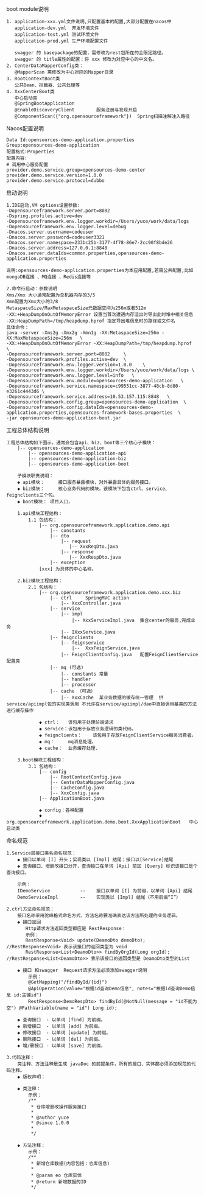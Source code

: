 boot module说明
    
    1. application-xxx.yml文件说明,只配置基本的配置,大部分配置在nacos中
       application-dev.yml  开发环境文件
       application-test.yml 测试环境文件
       application-prod.yml 生产环境配置文件
       
       swagger 的 basepackage的配置，需修改为rest包所在的全限定路径。
       swagger 的 title属性的配置：将 xxx 修改为对应中心的中文名。
    2. CenterDataMapperConfig类：
       @MapperScan 需修改为中心对应的Mapper目录
    3. RootContextBoot类
       公共Bean、拦截器、公共处理等
    4. XxxCenterBoot类
       中心启动类
       @SpringBootApplication
       @EnableDiscoveryClient        服务注册与发现开启
       @ComponentScan({"org.opensourceframework"})  Spring扫描注解注入路径 
       
Nacos配置说明

    Data Id:opensources-demo-application.properties
    Group:opensources-demo-application
    配置格式:Properties
    配置内容:
    # 调用中心服务配置
    provider.demo.service.group=opensources-demo-center
    provider.demo.service.version=1.0.0
    provider.demo.service.protocol=dubbo


启动说明

    1.IDE启动,VM options设置参数:
    -Dopensourceframework.server.port=8082
    -Dspring.profiles.active=dev
    -Dopensourceframework.env.logger.workdir=/Users/yuce/work/data/logs
    -Dopensourceframework.env.logger.level=debug
    -Dnacos.server.username=codeuser
    -Dnacos.server.password=codeuser3321
    -Dnacos.server.namespace=233bc25b-3177-4f78-86e7-2cc90f8bde26
    -Dnacos.server.address=127.0.0.1:8848
    -Dnacos.server.dataIds=common.properties,opensources-demo-application.properties
    
    说明:opensources-demo-application.properties为本应用配置,若需公共配置,比如mongoDB连接 、MQ连接 、Redis连接等

    2.命令行启动：参数说明
    Xms/Xmx 大小通常配置为总机器内存的3/5   
    Xmn配置为Xmx大小的3/8  
    MetaspaceSize/MaxMetaspaceSize元数据空间为256m或者512m
    -XX:+HeapDumpOnOutOfMemoryError 设置当首次遭遇内存溢出时导出此时堆中相关信息
    -XX:HeapDumpPath=/tmp/heapdump.hprof 指定导出堆信息时的路径或文件名
    具体命令：
    java -server -Xms2g -Xmx2g -Xmn1g -XX:MetaspaceSize=256m -XX:MaxMetaspaceSize=256m   \
    -XX:+HeapDumpOnOutOfMemoryError -XX:HeapDumpPath=/tmp/heapdump.hprof                 \
    -Dopensourceframework.server.port=8082     \ 
    -Dopensourceframework.profiles.active=dev  \
    -Dopensourceframework.env.logger.version=1.0.0    \
    -Dopensourceframework.env.logger.workdir=/Users/yuce/work/data/logs \
    -Dopensourceframework.env.logger.level=info   \
    -Dopensourceframework.env.module=opensources-demo-application   \
    -Dopensourceframework.service.namespace=c99551cc-3877-48cb-8d80-e3261c4443d6 \
    -Dopensourceframework.service.address=10.53.157.115:8848   \
    -Dopensourceframework.config.group=opensources-demo-application  \
    -Dopensourceframework.config.dataIds=opensources-demo-application.properties,opensources-framework-bases.properties  \
    -jar opensources-demo-application-boot.jar


工程总体结构说明

    工程总体结构如下图示，通常会包含api、biz、boot等三个核心子模块：
        |-- opensources-demo-application
            |-- opensources-demo-application-api
            |-- opensources-demo-application-biz
            |-- opensources-demo-application-boot
            
        子模块职责说明：
        ◆ api模块：     接口服务暴露模块，对外暴露具体的服务接口。
        ◆ biz模块：     核心业务代码的模块。该模块下包含ctrl、service、feignclients三个包。
        ◆ boot模块： 项目入口，     
        
        1.api模块工程结构：
            1.1 包结构：
                |-- org.opensourceframework.application.demo.api
                    |-- constants
                    |-- dto
                        |-- request
                           |-- XxxReqDto.java 
                        |-- response
                           |-- XxxRespDto.java
                    |-- exception
                [xxx] 为具体的中心名称。
        
        2.biz模块工程结构：
            2.1 包结构：
                |-- org.opensourceframework.application.demo.xxx.biz                 
                    |-- ctrl     SpringMVC action
                        |-- XxxController.java
                    |-- service	
                        |-- impl
                            |-- XxxServiceImpl.java  集合center的服务,完成业务
                        |-- IXxxService.java 
                    |-- feignclients
                        |-- feignservice
                            |--  XxxFeignService.java
                        |-- FeignClientConfig.java   配置FeignClientService配置类      
                    |-- mq (可选)
                        |-- constants 常量
                        |-- handler
                        |-- processor
                    |-- cache （可选）
                        |-- XxxCache  某业务数据的缓存统一管理  供 service/apiimpl包的实现类调用 不允许在service/apiimpl/dao中直接调用基类的方法进行缓存操作                     	
        
                ◆ ctrl：   该包用于处理前端请求
                ◆ service：该包用于存放业务逻辑的类代码。
                ◆ feignclients：    该包用于存放FeignClientService服务消费者。
                ◆ mq：     mq消息处理。
                ◆ cache：  业务缓存处理.  
                
        3.boot模块工程结构：
            3.1 包结构：
                |-- config
                    |-- RootContextConfig.java
                    |-- CenterDataMapperConfig.java
                    |-- CacheConfig.java
                    |-- XxxConfig.java
                |-- ApplicationBoot.java			
                
                ◆ config：各种配置 
                ◆ org.opensourceframework.application.demo.boot.XxxApplicationBoot   中心启动类
                
                
命名规范

    1.Service层接口类名命名规范：
        ◆ 接口以单词 [I] 开头；实现类以 [Impl] 结尾；接口以[Service]结尾
        ◆ 查询接口、增删改接口分开，查询接口在单词 [Api] 前加 [Query] 标识该接口是个查询接口。
            
        示例：
        IDemoService           --    接口以单词 [I] 为前缀，以单词 [Api] 结尾
        DemoServiceImpl        --    实现类以 [Impl] 结尾（不用前缀“I”）
        
    2.ctrl方法命名规范：
        接口名称采用驼峰格式命名方式，方法名称要准确表达该方法所处理的业务逻辑。
        ◆ 接口返回 
           Http请求方法返回类型都应是 RestResponse：
           示例：
           RestResponse<Void> update(DeamoDto demoDto);                           //RestResponse<Void> 表示该接口的返回类型为 void
           RestResponse<List<DeamoDto>> findByOrgId(Long orgId);                  //RestResponse<List<DeamoDto>> 表示该接口的返回类型是 DeamoDto类型的List
         
        ◆ 接口 和swagger  Request请求方法必须添加swagger说明
            示例：
            @GetMapping("/findById/{id}")
	        @ApiOperation(value="根据id查询Demo信息", notes="根据id查询Demo信息 id:主键id")
	        RestResponse<DemoRespDto> findById(@NotNull(message = "id不能为空") @PathVariable(name = "id") Long id);
		
		◆ 查询接口  - 以单词 [find] 为前缀。
        ◆ 新增接口  - 以单词 [add] 为前缀。
        ◆ 修改接口  - 以单词 [update] 为前缀。
        ◆ 删除接口  - 以单词 [del] 为前缀。
        ◆ 增/删接口 - 以单词 [save] 为前缀。
        
    3.代码注释：
        类注释、方法注释是生成 javaDoc 的前提条件，所有的接口、实体都必须添加规范的代码注释。
        ◆ 版权声明：	
        
        ◆ 类注释：
            示例：
            /**
             * 仓库增删改操作服务接口
             *
             * @author yuce
             * @since 1.0.0
             * 
             */
            
        ◆ 方法注释：
            示例：
            /**
             * 新增仓库数据(内容包括：仓库信息)
             *
             * @param eo 仓库实体
             * @return 新增数据的ID
             */
